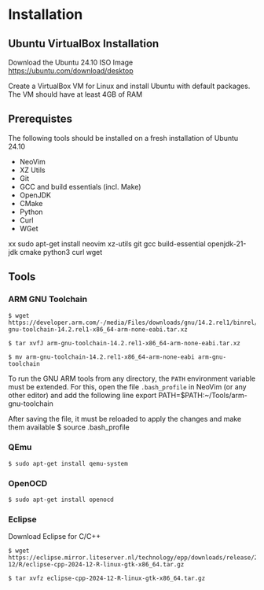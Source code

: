 # Installation

## Ubuntu VirtualBox Installation
Download the Ubuntu 24.10 ISO Image
https://ubuntu.com/download/desktop

Create a VirtualBox VM for Linux and install Ubuntu with default packages. The VM should have at least 4GB of RAM

## Prerequistes
The following tools should be installed on a fresh installation of Ubuntu 24.10

- NeoVim
- XZ Utils
- Git
- GCC and build essentials (incl. Make)
- OpenJDK
- CMake
- Python
- Curl
- WGet

xx
    sudo apt-get install neovim xz-utils git gcc build-essential openjdk-21-jdk cmake python3 curl wget


## Tools

### ARM GNU Toolchain

    $ wget https://developer.arm.com/-/media/Files/downloads/gnu/14.2.rel1/binrel/arm-gnu-toolchain-14.2.rel1-x86_64-arm-none-eabi.tar.xz

    $ tar xvfJ arm-gnu-toolchain-14.2.rel1-x86_64-arm-none-eabi.tar.xz

    $ mv arm-gnu-toolchain-14.2.rel1-x86_64-arm-none-eabi arm-gnu-toolchain

To run the GNU ARM tools from any directory, the `PATH` environment variable must be extended. For this, open the file `.bash_profile` in NeoVim (or any other editor) and add the following line
    export PATH=$PATH:~/Tools/arm-gnu-toolchain

After saving the file, it must be reloaded to apply the changes and make them available
    $ source .bash_profile

### QEmu

    $ sudo apt-get install qemu-system

### OpenOCD

    $ sudo apt-get install openocd

### Eclipse

Download Eclipse for C/C++

    $ wget https://eclipse.mirror.liteserver.nl/technology/epp/downloads/release/2024-12/R/eclipse-cpp-2024-12-R-linux-gtk-x86_64.tar.gz

    $ tar xvfz eclipse-cpp-2024-12-R-linux-gtk-x86_64.tar.gz
